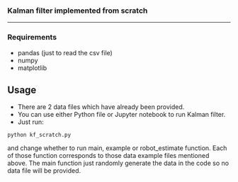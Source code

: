 ### Kalman filter implemented from scratch

---

### Requirements
* pandas (just to read the csv file)
* numpy
* matplotlib 

## Usage

* There are 2 data files which have already been provided. 
* You can use either Python file or Jupyter notebook to run Kalman filter.
* Just run:

`python kf_scratch.py`

and change whether to run main, example or robot_estimate function.
Each of those function corresponds to those data example files mentioned above. The main function just randomly generate the data in the code so no data file will be provided.


